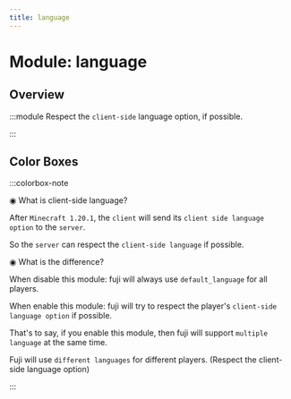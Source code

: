 ```yaml
---
title: language
---
```



# Module: language

## Overview
:::module
  Respect the `client-side` language option, if possible.


:::
## Color Boxes

:::colorbox-note

  ◉ What is client-side language?
  
  After `Minecraft 1.20.1`, the `client` will send its `client side language option` to the `server`.
  
  So the `server` can respect the `client-side language` if possible.
  
  
  
  ◉ What is the difference?
  
  When disable this module: fuji will always use `default_language` for all players.
  
  When enable this module: fuji will try to respect the player's `client-side language option` if possible.
  
  
  
  That's to say, if you enable this module, then fuji will support `multiple language` at the same time.
  
  Fuji will use `different languages` for different players. (Respect the client-side language option)


:::

